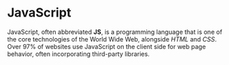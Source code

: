 # JavaScript

JavaScript, often abbreviated **JS**, is a programming language that is one of the core technologies of the World Wide Web, alongside *HTML* and *CSS*. Over 97% of websites use JavaScript on the client side for web page behavior, often incorporating third-party libraries.